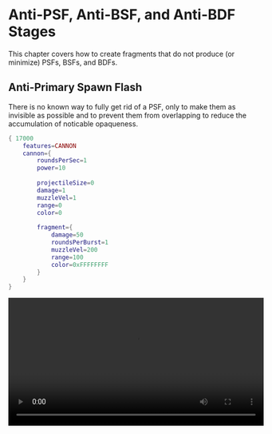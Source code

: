 # Anti-PSF, Anti-BSF, and Anti-BDF Stages
This chapter covers how to create fragments that do not produce (or minimize) PSFs, BSFs, and BDFs.
## Anti-Primary Spawn Flash
There is no known way to fully get rid of a PSF, only to make them as invisible as possible and to prevent them from overlapping to reduce the accumulation of noticable opaqueness.
```lua
{ 17000
	features=CANNON
    cannon={
        roundsPerSec=1
        power=10
		
		projectileSize=0
        damage=1
        muzzleVel=1
        range=0
		color=0
		
		fragment={
			damage=50
			roundsPerBurst=1
			muzzleVel=200
			range=100
			color=0xFFFFFFFF
		}
    }
}
```
<video height=256 controls>
  <source src="diagrams/frag_flashes_2.mp4" type="video/mp4">
  Your browser does not support the video tag.
</video>